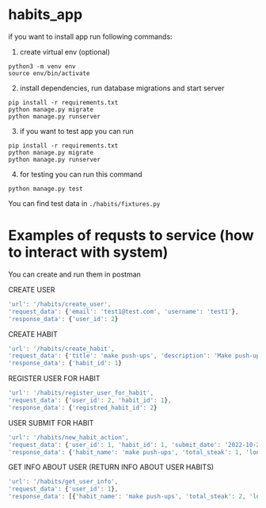 # habits_app

if you want to install app run following commands:

1. create virtual env (optional)
```console
python3 -m venv env
source env/bin/activate
```

2. install dependencies, run database migrations and start server

```console
pip install -r requirements.txt
python manage.py migrate
python manage.py runserver
```

3. if you want to test app you can run

```console
pip install -r requirements.txt
python manage.py migrate
python manage.py runserver
```

4. for testing you can run this command 

```console
python manage.py test
```

You can find test data in `./habits/fixtures.py`

# Examples of requsts to service (how to interact with system)

You can create and run them in postman

CREATE USER

```js
'url': '/habits/create_user',
'request_data': {'email': 'test1@test.com', 'username': 'test1'},
'response_data': {'user_id': 2}
```

CREATE HABIT

```js
'url': '/habits/create_habit',
'request_data': {'title': 'make push-ups', 'description': 'Make push-ups', 'period': 'DAY'},
'response_data': {'habit_id': 1}
```

REGISTER USER FOR HABIT

```js
'url': '/habits/register_user_for_habit',
'request_data': {'user_id': 2, 'habit_id': 1},
'response_data': {'registred_habit_id': 2}
```

USER SUBMIT FOR HABIT 

```js
'url': '/habits/new_habit_action',
'request_data': {'user_id': 1, 'habit_id': 1, 'submit_date': '2022-10-20'},
'response_data': {'habit_name': 'make push-ups', 'total_steak': 1, 'longest_steak': 1, 'current_steak': 1}
```

GET INFO ABOUT USER (RETURN INFO ABOUT USER HABITS)

```js
'url': '/habits/get_user_info',
'request_data': {'user_id': 1},
'response_data': [{'habit_name': 'make push-ups', 'total_steak': 2, 'longest_steak': 2, 'current_steak': 2}]
```


